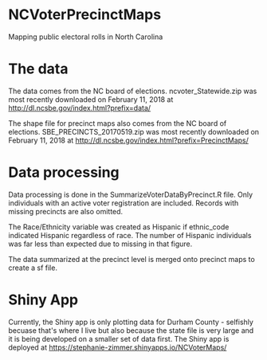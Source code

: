 # NCVoterPrecinctMaps
Mapping public electoral rolls in North Carolina

# The data
The data comes from the NC board of elections. ncvoter_Statewide.zip was most recently downloaded on February 11, 2018 at http://dl.ncsbe.gov/index.html?prefix=data/ 

The shape file for precinct maps also comes from the NC board of elections. SBE_PRECINCTS_20170519.zip was most recently downloaded on February 11, 2018 at http://dl.ncsbe.gov/index.html?prefix=PrecinctMaps/ 

# Data processing
Data processing is done in the SummarizeVoterDataByPrecinct.R file. Only individuals with an active voter registration are included. Records with missing precincts are also omitted. 

The Race/Ethnicity variable was created as Hispanic if ethnic_code indicated Hispanic regardless of race. The number of Hispanic individuals was far less than expected due to missing in that figure.

The data summarized at the precinct level is merged onto precinct maps to create a sf file.

# Shiny App
Currently, the Shiny app is only plotting data for Durham County - selfishly becuase that's where I live but also because the state file is very large and it is being developed on a smaller set of data first. The Shiny app is deployed at https://stephanie-zimmer.shinyapps.io/NCVoterMaps/ 